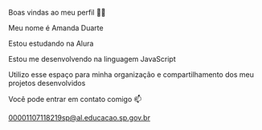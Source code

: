 Boas vindas ao meu perfil 💙💙

Meu nome é Amanda Duarte

Estou estudando na Alura

Estou me desenvolvendo na linguagem JavaScript

Utilizo esse espaço para minha organização e compartilhamento dos meu projetos desenvolvidos

Você pode entrar em contato comigo 📫

00001107118219sp@al.educacao.sp.gov.br
